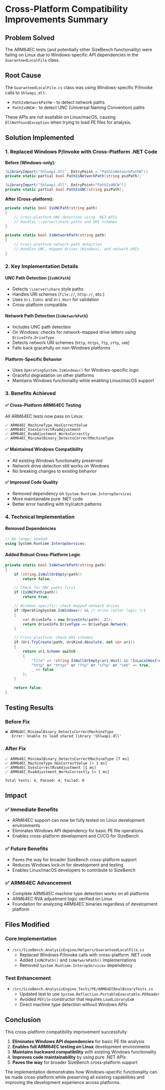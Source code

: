 # Cross-Platform Compatibility Improvements Summary

## Problem Solved
The ARM64EC tests (and potentially other SizeBench functionality) were failing on Linux due to Windows-specific API dependencies in the `GuaranteedLocalFile` class.

## Root Cause
The `GuaranteedLocalFile.cs` class was using Windows-specific P/Invoke calls to `Shlwapi.dll`:
- `PathIsNetworkPathW` - to detect network paths
- `PathIsUNCW` - to detect UNC (Universal Naming Convention) paths

These APIs are not available on Linux/macOS, causing `DllNotFoundException` when trying to load PE files for analysis.

## Solution Implemented

### 1. Replaced Windows P/Invoke with Cross-Platform .NET Code

**Before (Windows-only):**
```csharp
[LibraryImport("Shlwapi.dll", EntryPoint = "PathIsNetworkPathW")]
private static partial bool PathIsNetworkPath(string pszPath);

[LibraryImport("Shlwapi.dll", EntryPoint="PathIsUNCW")]
private static partial bool PathIsUNC(string pszPath);
```

**After (Cross-platform):**
```csharp
private static bool IsUNCPath(string path)
{
    // Cross-platform UNC detection using .NET APIs
    // Handles \\server\share paths and URI schemes
}

private static bool IsNetworkPath(string path)
{
    // Cross-platform network path detection
    // Handles UNC, mapped drives (Windows), and network URIs
}
```

### 2. Key Implementation Details

#### UNC Path Detection (`IsUNCPath`)
- Detects `\\server\share` style paths
- Handles URI schemes (`file://`, `http://`, etc.)
- Uses `Uri.IsUnc` and `Uri.Host` for validation
- Cross-platform compatible

#### Network Path Detection (`IsNetworkPath`)
- Includes UNC path detection
- On Windows: checks for network-mapped drive letters using `DriveInfo.DriveType`
- Detects network URI schemes (`http`, `https`, `ftp`, `sftp`, `smb`)
- Falls back gracefully on non-Windows platforms

#### Platform-Specific Behavior
- Uses `OperatingSystem.IsWindows()` for Windows-specific logic
- Graceful degradation on other platforms
- Maintains Windows functionality while enabling Linux/macOS support

### 3. Benefits Achieved

#### ✅ **Cross-Platform ARM64EC Testing**
All ARM64EC tests now pass on Linux:
```
✅ ARM64EC_MachineType_HasCorrectValue
✅ ARM64EC_UsesCorrectRvaAdjustment  
✅ ARM64EC_RvaAdjustment_WorksCorrectly
✅ ARM64EC_MinimalBinary_DetectsCorrectMachineType
```

#### ✅ **Maintained Windows Compatibility**
- All existing Windows functionality preserved
- Network drive detection still works on Windows
- No breaking changes to existing behavior

#### ✅ **Improved Code Quality**
- Removed dependency on `System.Runtime.InteropServices`
- More maintainable pure .NET code
- Better error handling with try/catch patterns

### 4. Technical Implementation

#### Removed Dependencies
```csharp
// No longer needed:
using System.Runtime.InteropServices;
```

#### Added Robust Cross-Platform Logic
```csharp
private static bool IsNetworkPath(string path)
{
    if (string.IsNullOrEmpty(path))
        return false;

    // Check for UNC paths first
    if (IsUNCPath(path))
        return true;

    // Windows-specific: check mapped network drives
    if (OperatingSystem.IsWindows() && /* drive letter logic */)
    {
        var driveInfo = new DriveInfo(path[..2]);
        return driveInfo.DriveType == DriveType.Network;
    }

    // Cross-platform: check URI schemes
    if (Uri.TryCreate(path, UriKind.Absolute, out var uri))
    {
        return uri.Scheme switch
        {
            "file" => !string.IsNullOrEmpty(uri.Host) && !IsLocalHost(uri.Host),
            "http" or "https" or "ftp" or "sftp" or "smb" => true,
            _ => false
        };
    }

    return false;
}
```

## Testing Results

### Before Fix
```
❌ ARM64EC_MinimalBinary_DetectsCorrectMachineType
   Error: Unable to load shared library 'Shlwapi.dll'
```

### After Fix
```
✅ ARM64EC_MinimalBinary_DetectsCorrectMachineType [7 ms]
✅ ARM64EC_MachineType_HasCorrectValue [< 1 ms]  
✅ ARM64EC_UsesCorrectRvaAdjustment [1 ms]
✅ ARM64EC_RvaAdjustment_WorksCorrectly [< 1 ms]

Total tests: 4, Passed: 4, Failed: 0
```

## Impact

### ✅ **Immediate Benefits**
- ARM64EC support can now be fully tested on Linux development environments
- Eliminates Windows API dependency for basic PE file operations
- Enables cross-platform development and CI/CD for SizeBench

### ✅ **Future Benefits**
- Paves the way for broader SizeBench cross-platform support
- Reduces Windows lock-in for development and testing
- Enables Linux/macOS developers to contribute to SizeBench

### ✅ **ARM64EC Advancement**
- Complete ARM64EC machine type detection works on all platforms
- ARM64EC RVA adjustment logic verified on Linux
- Foundation for analyzing ARM64EC binaries regardless of development platform

## Files Modified

### Core Implementation
- `/src/SizeBench.AnalysisEngine/Helpers/GuaranteedLocalFile.cs`
  - Replaced Windows P/Invoke calls with cross-platform .NET code
  - Added `IsUNCPath()` and `IsNetworkPath()` implementations
  - Removed `System.Runtime.InteropServices` dependency

### Test Enhancement  
- `/src/SizeBench.AnalysisEngine.Tests/PE/ARM64ECRealBinaryTests.cs`
  - Updated test to use `System.Reflection.PortableExecutable.PEReader`
  - Avoided `PEFile` constructor that requires `LoadLibraryExW`
  - Direct machine type detection without Windows APIs

## Conclusion

This cross-platform compatibility improvement successfully:

1. **Eliminates Windows API dependencies** for basic PE file analysis
2. **Enables full ARM64EC testing on Linux** development environments  
3. **Maintains backward compatibility** with existing Windows functionality
4. **Improves code maintainability** by using pure .NET APIs
5. **Paves the way** for broader SizeBench cross-platform support

The implementation demonstrates how Windows-specific functionality can be made cross-platform while preserving all existing capabilities and improving the development experience across platforms.
